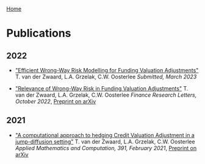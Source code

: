 [Home](index.md)

# Publications

## 2022
* ["Efficient Wrong-Way Risk Modelling for Funding Valuation Adjustments"](https://arxiv.org/abs/2209.12222) T. van der Zwaard, L.A. Grzelak, C.W. Oosterlee *Submitted, March 2023*

* ["Relevance of Wrong-Way Risk in Funding Valuation Adjustments"](https://doi.org/10.1016/j.frl.2022.103091) T. van der Zwaard, L.A. Grzelak, C.W. Oosterlee *Finance Research Letters, October 2022*,
[Preprint on arXiv](http://arxiv.org/abs/2204.02680)

## 2021
* ["A computational approach to hedging Credit Valuation Adjustment in a jump-diffusion setting"](https://doi.org/10.1016/j.amc.2020.125671) T. van der Zwaard, L.A. Grzelak, C.W. Oosterlee *Applied Mathematics and Computation, 391, February 2021*,
[Preprint on arXiv](https://arxiv.org/abs/2005.10504)

<!---
## 2016
* Thesis MSc Applied Mathematics, ["The heston model with Term Strucutre: Option Pricing and Calibration"](http://resolver.tudelft.nl/uuid:eb4a8dd4-e024-48d7-9784-4bbecbebe1f1).

## 2014
* Thesis BSc Applied Mathematics, ["Pricing Bitcoin options under jump-diffusion processes"](http://resolver.tudelft.nl/uuid:c9e40f25-738e-4c69-a747-e10de372dc42).
---> 